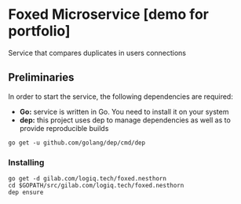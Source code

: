 # Foxed Microservice [demo for portfolio]

Service that compares duplicates in users connections

## Preliminaries

In order to start the service, the following dependencies are required:

* **Go:** service is written in Go. You need to install it on your system
* **dep:** this project uses dep to manage dependencies as well as to provide reproducible builds

```
go get -u github.com/golang/dep/cmd/dep
```

### Installing

```
go get -d gilab.com/logiq.tech/foxed.nesthorn
cd $GOPATH/src/gilab.com/logiq.tech/foxed.nesthorn
dep ensure

```
